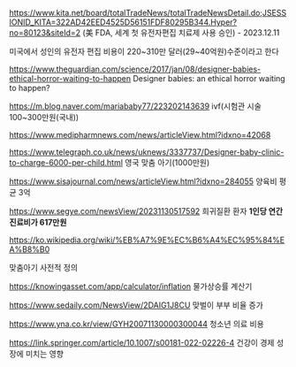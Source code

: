 https://www.kita.net/board/totalTradeNews/totalTradeNewsDetail.do;JSESSIONID_KITA=322AD42EED4525D56151FDF80295B344.Hyper?no=80123&siteId=2
(美 FDA, 세계 첫 유전자편집 치료제 사용 승인) - 2023.12.11

미국에서 성인의 유전자 편집 비용이 220~310만 달러(29~40억원)수준이라고 한다

https://www.theguardian.com/science/2017/jan/08/designer-babies-ethical-horror-waiting-to-happen
Designer babies: an ethical horror waiting to happen?


https://m.blog.naver.com/mariababy77/223202143639
ivf(시험관 시술 100~300만원(국내))

https://www.medipharmnews.com/news/articleView.html?idxno=42068

https://www.telegraph.co.uk/news/uknews/3337737/Designer-baby-clinic-to-charge-6000-per-child.html
영국 맞춤 아기(1000만원)


https://www.sisajournal.com/news/articleView.html?idxno=284055
양육비 평균 3억


https://www.segye.com/newsView/20231130517592
희귀질환 환자 **1인당 연간 진료비가 617만원**

https://ko.wikipedia.org/wiki/%EB%A7%9E%EC%B6%A4%EC%95%84%EA%B8%B0

맞춤아기 사전적 정의


https://knowingasset.com/app/calculator/inflation
물가상승률 계산기

https://www.sedaily.com/NewsView/2DAIG1J8CU
맞벌이 부부 비율 증가


https://www.yna.co.kr/view/GYH20071130000300044
청소년 의료 비용


https://link.springer.com/article/10.1007/s00181-022-02226-4
건강이 경제 성장에 미치는 영향